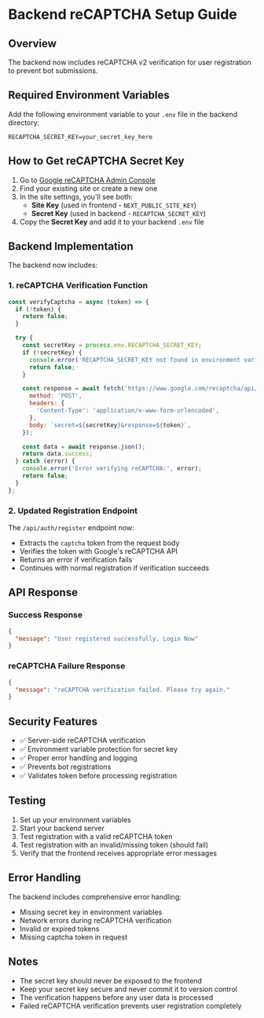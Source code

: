 # Backend reCAPTCHA Setup Guide

## Overview
The backend now includes reCAPTCHA v2 verification for user registration to prevent bot submissions.

## Required Environment Variables

Add the following environment variable to your `.env` file in the backend directory:

```
RECAPTCHA_SECRET_KEY=your_secret_key_here
```

## How to Get reCAPTCHA Secret Key

1. Go to [Google reCAPTCHA Admin Console](https://www.google.com/recaptcha/admin)
2. Find your existing site or create a new one
3. In the site settings, you'll see both:
   - **Site Key** (used in frontend - `NEXT_PUBLIC_SITE_KEY`)
   - **Secret Key** (used in backend - `RECAPTCHA_SECRET_KEY`)
4. Copy the **Secret Key** and add it to your backend `.env` file

## Backend Implementation

The backend now includes:

### 1. reCAPTCHA Verification Function
```javascript
const verifyCaptcha = async (token) => {
  if (!token) {
    return false;
  }

  try {
    const secretKey = process.env.RECAPTCHA_SECRET_KEY;
    if (!secretKey) {
      console.error('RECAPTCHA_SECRET_KEY not found in environment variables');
      return false;
    }

    const response = await fetch('https://www.google.com/recaptcha/api/siteverify', {
      method: 'POST',
      headers: {
        'Content-Type': 'application/x-www-form-urlencoded',
      },
      body: `secret=${secretKey}&response=${token}`,
    });

    const data = await response.json();
    return data.success;
  } catch (error) {
    console.error('Error verifying reCAPTCHA:', error);
    return false;
  }
};
```

### 2. Updated Registration Endpoint
The `/api/auth/register` endpoint now:
- Extracts the `captcha` token from the request body
- Verifies the token with Google's reCAPTCHA API
- Returns an error if verification fails
- Continues with normal registration if verification succeeds

## API Response

### Success Response
```json
{
  "message": "User registered successfully, Login Now"
}
```

### reCAPTCHA Failure Response
```json
{
  "message": "reCAPTCHA verification failed. Please try again."
}
```

## Security Features

- ✅ Server-side reCAPTCHA verification
- ✅ Environment variable protection for secret key
- ✅ Proper error handling and logging
- ✅ Prevents bot registrations
- ✅ Validates token before processing registration

## Testing

1. Set up your environment variables
2. Start your backend server
3. Test registration with a valid reCAPTCHA token
4. Test registration with an invalid/missing token (should fail)
5. Verify that the frontend receives appropriate error messages

## Error Handling

The backend includes comprehensive error handling:
- Missing secret key in environment variables
- Network errors during reCAPTCHA verification
- Invalid or expired tokens
- Missing captcha token in request

## Notes

- The secret key should never be exposed to the frontend
- Keep your secret key secure and never commit it to version control
- The verification happens before any user data is processed
- Failed reCAPTCHA verification prevents user registration completely
